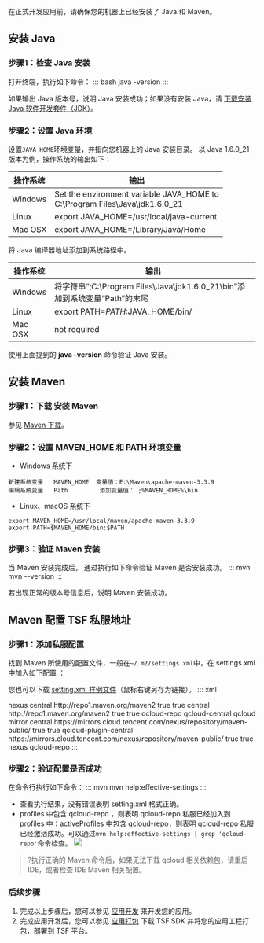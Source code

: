 在正式开发应用前，请确保您的机器上已经安装了 Java 和 Maven。

## 安装 Java

### 步骤1：检查 Java 安装

打开终端，执行如下命令：
<dx-codeblock>
:::  bash
java -version
:::
</dx-codeblock>


如果输出 Java 版本号，说明 Java 安装成功；如果没有安装 Java，请 [下载安装 Java 软件开发套件（JDK）](http://www.oracle.com/technetwork/java/javase/downloads/index.html)。


### 步骤2：设置 Java 环境

设置`JAVA_HOME`环境变量，并指向您机器上的 Java 安装目录。 
以 Java 1.6.0_21 版本为例，操作系统的输出如下：

| 操作系统 | 输出                                                         |
| -------- | ------------------------------------------------------------ |
| Windows  | Set the environment variable JAVA_HOME to <br/>C:\Program Files\Java\jdk1.6.0_21 |
| Linux    | export JAVA_HOME=/usr/local/java-current                     |
| Mac OSX  | export JAVA_HOME=/Library/Java/Home                          |

将 Java 编译器地址添加到系统路径中。

| 操作系统 | 输出                                                         |
| -------- | ------------------------------------------------------------ |
| Windows  | 将字符串“;C:\Program Files\Java\jdk1.6.0_21\bin”添加到系统变量“Path”的末尾 |
| Linux    | export PATH=$PATH:$JAVA_HOME/bin/                            |
| Mac OSX  | not required                                                 |

使用上面提到的 **java -version** 命令验证 Java 安装。

## 安装 Maven 

### 步骤1：下载  安装 Maven 

参见 [Maven 下载](https://maven.apache.org/download.cgi)。

### 步骤2：设置 MAVEN_HOME 和 PATH 环境变量

- Windows 系统下
```
新建系统变量   MAVEN_HOME  变量值：E:\Maven\apache-maven-3.3.9
编辑系统变量   Path         添加变量值： ;%MAVEN_HOME%\bin
```

- Linux、macOS 系统下
```
export MAVEN_HOME=/usr/local/maven/apache-maven-3.3.9
export PATH=$MAVEN_HOME/bin:$PATH
```

### 步骤3：验证 Maven 安装

当 Maven 安装完成后， 通过执行如下命令验证 Maven 是否安装成功。
<dx-codeblock>
:::  mvn
mvn --version
:::
</dx-codeblock>


若出现正常的版本号信息后，说明 Maven 安装成功。


## Maven 配置 TSF 私服地址 

### 步骤1：添加私服配置

找到 Maven 所使用的配置文件，一般在`~/.m2/settings.xml`中，在 settings.xml 中加入如下配置 ：

您也可以下载 [setting.xml 样例文件](https://tsf-doc-attachment-1300555551.cos.ap-guangzhou.myqcloud.com/%E5%85%AC%E6%9C%89%E4%BA%91/setting/settings.xml)（鼠标右键另存为链接）。
<dx-codeblock>
:::  xml
<?xml version="1.0" encoding="UTF-8"?>
<settings xmlns="http://maven.apache.org/SETTINGS/1.0.0"
          xmlns:xsi="http://www.w3.org/2001/XMLSchema-instance"
          xsi:schemaLocation="http://maven.apache.org/SETTINGS/1.0.0 http://maven.apache.org/xsd/settings-1.0.0.xsd">
  <!-- localRepository
   | The path to the local repository maven will use to store artifacts.
   |
   | Default: ${user.home}/.m2/repository
  <localRepository>/path/to/local/repo</localRepository>
  -->
  
  <pluginGroups></pluginGroups>
  <proxies></proxies>
  <servers></servers>
  <mirrors></mirrors>
 
  <profiles>
      <profile>
        <id>nexus</id>
        <repositories>
            <repository>
                <id>central</id>
                <url>http://repo1.maven.org/maven2</url>
                <releases>
                    <enabled>true</enabled>
                </releases>
                <snapshots>
                    <enabled>true</enabled>
                </snapshots>
            </repository>
        </repositories>
        <pluginRepositories>
            <pluginRepository>
                <id>central</id>
                <url>http://repo1.maven.org/maven2</url>
                <releases>
                    <enabled>true</enabled>
                </releases>
                <snapshots>
                    <enabled>true</enabled>
                </snapshots>
            </pluginRepository>
        </pluginRepositories>
    </profile>
    <profile>
        <id>qcloud-repo</id>
        <repositories>
            <repository>
                <id>qcloud-central</id>
                <name>qcloud mirror central</name>
                <url>https://mirrors.cloud.tencent.com/nexus/repository/maven-public/</url>
                <snapshots>
                    <enabled>true</enabled>
                </snapshots>
                <releases>
                    <enabled>true</enabled>
                </releases>
            </repository>
            </repositories>
        <pluginRepositories>
            <pluginRepository>
                <id>qcloud-plugin-central</id>
                <url>https://mirrors.cloud.tencent.com/nexus/repository/maven-public/</url>
                <snapshots>
                    <enabled>true</enabled>
                </snapshots>
                <releases>
                    <enabled>true</enabled>
                </releases>
            </pluginRepository>
        </pluginRepositories>
    </profile>
  </profiles>
  <activeProfiles>
    <activeProfile>nexus</activeProfile>
    <activeProfile>qcloud-repo</activeProfile>
 </activeProfiles>

</settings>
:::
</dx-codeblock>

### 步骤2：验证配置是否成功

在命令行执行如下命令：
<dx-codeblock>
:::  mvn
mvn help:effective-settings
:::
</dx-codeblock>


- 查看执行结果，没有错误表明 setting.xml 格式正确。
- profiles 中包含 qcloud-repo ，则表明 qcloud-repo 私服已经加入到 profiles 中；activeProfiles 中包含 qcloud-repo，则表明 qcloud-repo 私服已经激活成功。可以通过`mvn help:effective-settings | grep 'qcloud-repo'`命令检查。
  ![](https://main.qcloudimg.com/raw/43645276539f8a85703f137ae2bb65fc.png)

>?执行正确的 Maven 命令后，如果无法下载 qcloud 相关依赖包，请重启 IDE，或者检查 IDE Maven 相关配置。



### 后续步骤

1. 完成以上步骤后，您可以参见 [应用开发](https://cloud.tencent.com/document/product/649/55489) 来开发您的应用。
2. 完成应用开发后，您可以参见 [应用打包](https://cloud.tencent.com/document/product/649/73793) 下载 TSF SDK 并将您的应用工程打包，部署到 TSF 平台。

